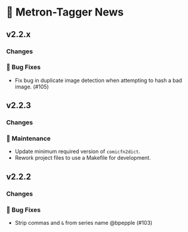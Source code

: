 # 📰 Metron-Tagger News

## v2.2.x

### Changes

### 🐛 Bug Fixes

- Fix bug in duplicate image detection when attempting to hash a bad image. (#105)

## v2.2.3

### Changes

### 🧰 Maintenance

- Update minimum required version of `comicfn2dict`.
- Rework project files to use a Makefile for development.

## v2.2.2

### Changes

### 🐛 Bug Fixes

- Strip commas and `&` from series name @bpepple (#103)
